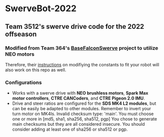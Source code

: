 # SwerveBot-2022
## Team 3512's swerve drive code for the 2022 offseason
### Modified from Team 364's [BaseFalconSwerve](https://github.com/Team364/BaseFalconSwerve) project to utilize __NEO motors__

Therefore, their [instructions](https://github.com/Team364/BaseFalconSwerve#setting-constants) on modifiying the constants to fit your robot will also work on this repo as well.

### Configurations
- Works with a swerve drive with __NEO brushless motors__, __Spark Max motor controllers__, __CTRE CANCoders__, and __CTRE Pigeon 2.0 IMU__.
- Drive and steer ratios are configured for the __SDS MK4 L2 modules__, but can be easily be adapted to other modules. Remember to invert your turn motor on MK4Is.
Invalid checksum type: 'main'. You must choose one or more in [md5, sha1, sha256, sha512, pgp]
You chose to generate main checksums but they are all considered insecure. You should consider adding at least one of sha256 or sha512 or pgp.
